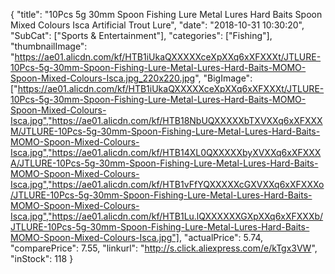 {
	"title": "10Pcs 5g 30mm Spoon Fishing Lure Metal Lures Hard Baits  Spoon Mixed Colours Isca Artificial Trout Lure",
	"date": "2018-10-31 10:30:20",
	"SubCat": ["Sports & Entertainment"],
	"categories": ["Fishing"],
	"thumbnailImage": "https://ae01.alicdn.com/kf/HTB1iUkaQXXXXXceXpXXq6xXFXXXt/JTLURE-10Pcs-5g-30mm-Spoon-Fishing-Lure-Metal-Lures-Hard-Baits-MOMO-Spoon-Mixed-Colours-Isca.jpg_220x220.jpg",
	"BigImage": ["https://ae01.alicdn.com/kf/HTB1iUkaQXXXXXceXpXXq6xXFXXXt/JTLURE-10Pcs-5g-30mm-Spoon-Fishing-Lure-Metal-Lures-Hard-Baits-MOMO-Spoon-Mixed-Colours-Isca.jpg","https://ae01.alicdn.com/kf/HTB18NbUQXXXXXbTXVXXq6xXFXXXM/JTLURE-10Pcs-5g-30mm-Spoon-Fishing-Lure-Metal-Lures-Hard-Baits-MOMO-Spoon-Mixed-Colours-Isca.jpg","https://ae01.alicdn.com/kf/HTB14XL0QXXXXXbyXVXXq6xXFXXXA/JTLURE-10Pcs-5g-30mm-Spoon-Fishing-Lure-Metal-Lures-Hard-Baits-MOMO-Spoon-Mixed-Colours-Isca.jpg","https://ae01.alicdn.com/kf/HTB1vFfYQXXXXXcGXVXXq6xXFXXXo/JTLURE-10Pcs-5g-30mm-Spoon-Fishing-Lure-Metal-Lures-Hard-Baits-MOMO-Spoon-Mixed-Colours-Isca.jpg","https://ae01.alicdn.com/kf/HTB1Lu.lQXXXXXXGXpXXq6xXFXXXb/JTLURE-10Pcs-5g-30mm-Spoon-Fishing-Lure-Metal-Lures-Hard-Baits-MOMO-Spoon-Mixed-Colours-Isca.jpg"],
	"actualPrice": 5.74,
	"comparePrice": 7.55,
	"linkurl": "http://s.click.aliexpress.com/e/kTgx3VW",
	"inStock": 118
}
